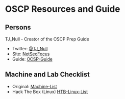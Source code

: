 # OSCP Resources and Guide
## Persons
TJ_Null - Creator of the OSCP Prep Guide
- Twitter: [@TJ_Null]
- Site: [NetSecFocus]
- Guide: [OCSP-Guide]

## Machine and Lab Checklist
- Original: [Machine-List]
- Hack The Box (Linux) [HTB-Linux-List]


[@TJ_Null]: <https://twitter.com/TJ_Null>
[NetSecFocus]: <https://www.netsecfocus.com/>
[OCSP-Guide]: <https://www.netsecfocus.com/oscp/2021/05/06/The_Journey_to_Try_Harder-_TJnull-s_Preparation_Guide_for_PEN-200_PWK_OSCP_2.0.html>
[Machine-List]: <https://docs.google.com/spreadsheets/u/1/d/1dwSMIAPIam0PuRBkCiDI88pU3yzrqqHkDtBngUHNCw8/htmlview#>
[HTB-Linux-List]: <https://github.com/k3rt4s/RedTeaming/blob/main/OSCP/HTB-Linux-List>